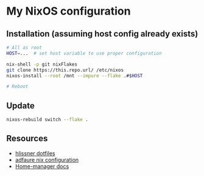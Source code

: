 # My NixOS configuration

## Installation (assuming host config already exists)

```bash
# All as root
HOST=...  # set host variable to use proper configuration

nix-shell -p git nixFlakes
git clone https://this.repo.url/ /etc/nixos
nixos-install --root /mnt --impure --flake .#$HOST

# Reboot
```

## Update

```bash
nixos-rebuild switch --flake .
```

## Resources

* [hlissner dotfiles](https://github.com/hlissner/dotfiles)
* [adfaure nix configuration](https://github.com/adfaure/nix_configuration)
* [Home-manager docs](https://nix-community.github.io/home-manager/index.html#ch-nix-flakes)
